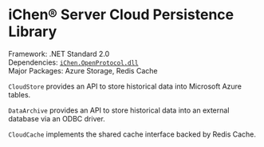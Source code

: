 # iChen&reg; Server Cloud Persistence Library

Framework: .NET Standard 2.0  
Dependencies: [`iChen.OpenProtocol.dll`](https://github.com/chenhsong/OpenProtocol)  
Major Packages: Azure Storage, Redis Cache

`CloudStore` provides an API to store historical data into Microsoft Azure tables.

`DataArchive` provides an API to store historical data into an external database via an ODBC driver.

`CloudCache` implements the shared cache interface backed by Redis Cache.
